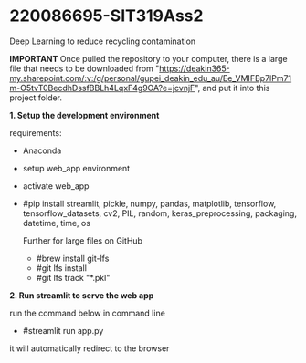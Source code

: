 # 220086695-SIT319Ass2
Deep Learning to reduce recycling contamination

**IMPORTANT**
Once pulled the repository to your computer, there is a large file that needs to be downloaded from "https://deakin365-my.sharepoint.com/:v:/g/personal/gupei_deakin_edu_au/Ee_VMIFBp7lPm71m-O5tvT0BecdhDssfBBLh4LqxF4g9OA?e=jcvnjF", and put it into this project folder.

**1. Setup the development environment**

requirements:
- Anaconda
- setup web_app environment
- activate web_app
- #pip install
      streamlit,
      pickle,
      numpy,
      pandas,
      matplotlib,
      tensorflow,
      tensorflow_datasets,
      cv2,
      PIL,
      random,
      keras_preprocessing,
      packaging,
      datetime,
      time,
      os
  
  Further for large files on GitHub
  - #brew install git-lfs
  - #git lfs install
  - #git lfs track "*.pkl"
  
  
**2. Run streamlit to serve the web app**

  run the command below in command line
  - #streamlit run app.py
  
  it will automatically redirect to the browser
